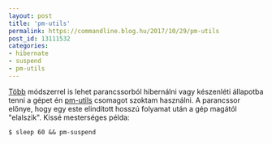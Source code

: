 ```yaml
---
layout: post
title: 'pm-utils'
permalink: https://commandline.blog.hu/2017/10/29/pm-utils
post_id: 13111532
categories: 
- hibernate
- suspend
- pm-utils
---
```


[Több](https://askubuntu.com/q/1792/672346) módszerrel is lehet parancssorból hibernálni vagy készenléti állapotba tenni a gépet én 
[pm-utils](https://pm-utils.freedesktop.org/) csomagot szoktam használni. A parancssor előnye, hogy egy este elindított hosszú folyamat után a gép magától "elalszik". Kissé mesterséges példa:

```
$ sleep 60 && pm-suspend
```

 
